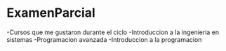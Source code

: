 # ExamenParcial
-Cursos que me gustaron durante el ciclo 
-Introduccion a la ingenieria en sistemas 
-Programacion avanzada 
-Introduccion a la programacion
